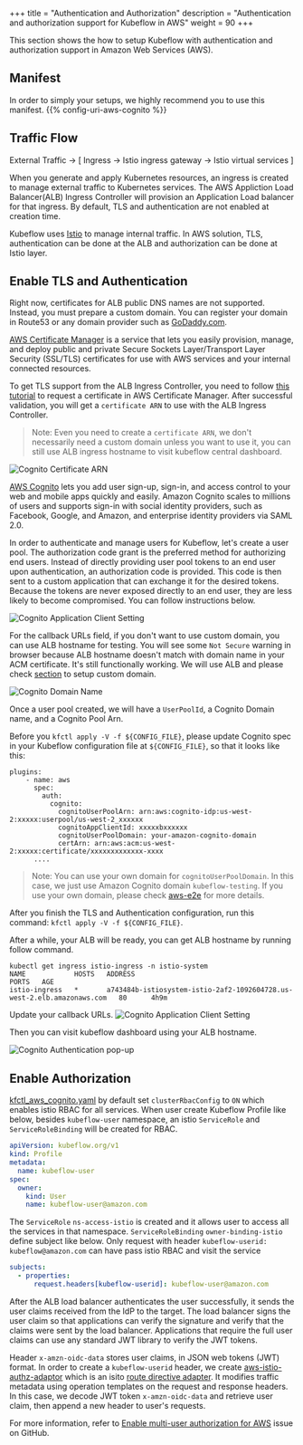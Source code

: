 +++
title = "Authentication and Authorization"
description = "Authentication and authorization support for Kubeflow in AWS"
weight = 90
+++

This section shows the how to setup Kubeflow with authentication and authorization support in Amazon Web Services (AWS).


## Manifest

In order to simply your setups, we highly recommend you to use this manifest.
{{% config-uri-aws-cognito %}}

## Traffic Flow
External Traffic → [ Ingress → Istio ingress gateway → Istio virtual services ]

When you generate and apply Kubernetes resources, an ingress is created to manage external traffic to Kubernetes services. The AWS Appliction Load Balancer(ALB) Ingress Controller will provision an Application Load balancer for that ingress. By default, TLS and authentication are not enabled at creation time.

Kubeflow uses [Istio](https://istio.io/) to manage internal traffic. In AWS solution, TLS, authentication can be done at the ALB and authorization can be done at Istio layer.

## Enable TLS and Authentication

Right now, certificates for ALB public DNS names are not supported. Instead, you must  prepare a custom domain. You can register your domain in Route53 or any domain provider such as [GoDaddy.com](https://www.godaddy.com/).

[AWS Certificate Manager](https://aws.amazon.com/certificate-manager/) is a service that lets you easily provision, manage, and deploy public and private Secure Sockets Layer/Transport Layer Security (SSL/TLS) certificates for use with AWS services and your internal connected resources.

To get TLS support from the ALB Ingress Controller, you need to follow [this tutorial](https://docs.aws.amazon.com/acm/latest/userguide/gs-acm-request-public.html) to request a certificate in AWS Certificate Manager. After successful validation, you will get a `certificate ARN` to use with the ALB Ingress Controller.

> Note: Even you need to create a `certificate ARN`, we don't necessarily need a custom domain unless you want to use it, you can still use ALB ingress hostname to visit kubeflow central dashboard.

<img src="/docs/images/aws/cognito-certarn.png"
  alt="Cognito Certificate ARN"
  class="mt-3 mb-3 border border-info rounded">

[AWS Cognito](https://aws.amazon.com/cognito/) lets you add user sign-up, sign-in, and access control to your web and mobile apps quickly and easily. Amazon Cognito scales to millions of users and supports sign-in with social identity providers, such as Facebook, Google, and Amazon, and enterprise identity providers via SAML 2.0.

In order to authenticate and manage users for Kubeflow, let's create a user pool. The authorization code grant is the preferred method for authorizing end users. Instead of directly providing user pool tokens to an end user upon authentication, an authorization code is provided. This code is then sent to a custom application that can exchange it for the desired tokens. Because the tokens are never exposed directly to an end user, they are less likely to become compromised. You can follow instructions below.

<img src="/docs/images/aws/cognito-alb-domain.png"
  alt="Cognito Application Client Setting"
  class="mt-3 mb-3 border border-info rounded">

For the callback URLs field, if you don't want to use custom domain, you can use ALB hostname for testing. You will see some `Not Secure` warning in browser because ALB hostname doesn't match with domain name in your ACM certificate. It's still functionally working. We will use ALB and please check [section](/docs/aws/custom-domain) to setup custom domain.

<img src="/docs/images/aws/cognito-domain.png"
  alt="Cognito Domain Name"
  class="mt-3 mb-3 border border-info rounded">

Once a user pool created, we will have a `UserPoolId`, a Cognito Domain name, and a Cognito Pool Arn.

Before you `kfctl apply -V -f ${CONFIG_FILE}`, please update Cognito spec in your Kubeflow
configuration file at `${CONFIG_FILE}`, so that it looks like this:

```
plugins:
    - name: aws
      spec:
        auth:
          cognito:
            cognitoUserPoolArn: arn:aws:cognito-idp:us-west-2:xxxxx:userpool/us-west-2_xxxxxx
            cognitoAppClientId: xxxxxbxxxxxx
            cognitoUserPoolDomain: your-amazon-cognito-domain
            certArn: arn:aws:acm:us-west-2:xxxxx:certificate/xxxxxxxxxxxxx-xxxx
      ....
```

> Note: You can use your own domain for `cognitoUserPoolDomain`. In this case, we just use Amazon Cognito domain `kubeflow-testing`. If you use your own domain, please check [aws-e2e](/docs/aws/aws-e2e) for more details.

After you finish the TLS and Authentication configuration, run this command: `kfctl apply -V -f ${CONFIG_FILE}`.

After a while, your ALB will be ready, you can get ALB hostname by running follow command.

```
kubectl get ingress istio-ingress -n istio-system
NAME            HOSTS   ADDRESS                                                                  PORTS   AGE
istio-ingress   *       a743484b-istiosystem-istio-2af2-1092604728.us-west-2.elb.amazonaws.com   80      4h9m
```

Update your callback URLs.
<img src="/docs/images/aws/cognito-alb-domain.png"
  alt="Cognito Application Client Setting"
  class="mt-3 mb-3 border border-info rounded">


Then you can visit kubeflow dashboard using your ALB hostname.

<img src="/docs/images/aws/authentication.png"
  alt="Cognito Authentication pop-up"
  class="mt-3 mb-3 border border-info rounded">


## Enable Authorization

[kfctl_aws_cognito.yaml](https://github.com/kubeflow/manifests/blob/master/kfdef/kfctl_aws_cognito.yaml) by default set `clusterRbacConfig` to `ON` which enables istio RBAC for all services. When user create Kubeflow Profile like below, besides `kubeflow-user` namespace, an istio `ServiceRole` and `ServiceRoleBinding` will be created for RBAC.

```yaml
apiVersion: kubeflow.org/v1
kind: Profile
metadata:
  name: kubeflow-user
spec:
  owner:
    kind: User
    name: kubeflow-user@amazon.com
```

The `ServiceRole` `ns-access-istio` is created and it allows user to access all the services in that namespace. `ServiceRoleBinding` `owner-binding-istio` define subject like below. Only request with header `kubeflow-userid: kubeflow@amazon.com` can have pass istio RBAC and visit the service

```yaml
subjects:
  - properties:
      request.headers[kubeflow-userid]: kubeflow-user@amazon.com
```

After the ALB load balancer authenticates the user successfully, it sends the user claims received from the IdP to the target. The load balancer signs the user claim so that applications can verify the signature and verify that the claims were sent by the load balancer. Applications that require the full user claims can use any standard JWT library to verify the JWT tokens.

Header `x-amzn-oidc-data` stores user claims, in JSON web tokens (JWT) format. In order to create a `kubeflow-userid` header, we create [aws-istio-authz-adaptor](https://github.com/kubeflow/manifests/tree/master/aws/aws-istio-authz-adaptor) which is an isito [route directive adapter](https://istio.io/docs/tasks/policy-enforcement/control-headers/). It modifies traffic metadata using operation templates on the request and response headers. In this case, we decode JWT token `x-amzn-oidc-data` and retrieve user claim, then append a new header to user's requests.

For more information, refer to [Enable multi-user authorization for AWS](https://github.com/kubeflow/kubeflow/issues/4761) issue on GitHub.

